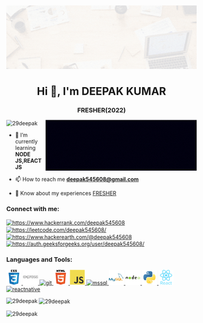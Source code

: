 ![logo](https://github.com/29deepak/29deepak/blob/main/deepak%20banner.gif)
<h1 align="center">Hi 👋, I'm DEEPAK KUMAR</h1>
<h3 align="center">FRESHER(2022)</h3>

<img align="right" alt="coding" width="400" src="https://github.com/29deepak/29deepak/blob/main/deepak%20gif.gif">

<p align="left"> <img src="https://komarev.com/ghpvc/?username=29deepak&label=Profile%20views&color=0e75b6&style=flat" alt="29deepak" /> </p>

- 🌱 I’m currently learning **NODE JS,REACT JS**

- 📫 How to reach me **deepak545608@gmail.com**

- 📄 Know about my experiences [FRESHER](FRESHER)

<h3 align="left">Connect with me:</h3>
<p align="left">
<a href="https://www.hackerrank.com/https://www.hackerrank.com/deepak545608" target="blank"><img align="center" src="https://raw.githubusercontent.com/rahuldkjain/github-profile-readme-generator/master/src/images/icons/Social/hackerrank.svg" alt="https://www.hackerrank.com/deepak545608" height="30" width="40" /></a>
<a href="https://www.leetcode.com/https://leetcode.com/deepak545608/" target="blank"><img align="center" src="https://raw.githubusercontent.com/rahuldkjain/github-profile-readme-generator/master/src/images/icons/Social/leet-code.svg" alt="https://leetcode.com/deepak545608/" height="30" width="40" /></a>
<a href="https://www.hackerearth.com/https://www.hackerearth.com/@deepak545608" target="blank"><img align="center" src="https://raw.githubusercontent.com/rahuldkjain/github-profile-readme-generator/master/src/images/icons/Social/hackerearth.svg" alt="https://www.hackerearth.com/@deepak545608" height="30" width="40" /></a>
<a href="https://auth.geeksforgeeks.org/user/https://auth.geeksforgeeks.org/user/deepak545608/" target="blank"><img align="center" src="https://raw.githubusercontent.com/rahuldkjain/github-profile-readme-generator/master/src/images/icons/Social/geeks-for-geeks.svg" alt="https://auth.geeksforgeeks.org/user/deepak545608/" height="30" width="40" /></a>
</p>

<h3 align="left">Languages and Tools:</h3>
<p align="left"> <a href="https://www.w3schools.com/css/" target="_blank" rel="noreferrer"> <img src="https://raw.githubusercontent.com/devicons/devicon/master/icons/css3/css3-original-wordmark.svg" alt="css3" width="40" height="40"/> </a> <a href="https://expressjs.com" target="_blank" rel="noreferrer"> <img src="https://raw.githubusercontent.com/devicons/devicon/master/icons/express/express-original-wordmark.svg" alt="express" width="40" height="40"/> </a> <a href="https://git-scm.com/" target="_blank" rel="noreferrer"> <img src="https://www.vectorlogo.zone/logos/git-scm/git-scm-icon.svg" alt="git" width="40" height="40"/> </a> <a href="https://www.w3.org/html/" target="_blank" rel="noreferrer"> <img src="https://raw.githubusercontent.com/devicons/devicon/master/icons/html5/html5-original-wordmark.svg" alt="html5" width="40" height="40"/> </a> <a href="https://developer.mozilla.org/en-US/docs/Web/JavaScript" target="_blank" rel="noreferrer"> <img src="https://raw.githubusercontent.com/devicons/devicon/master/icons/javascript/javascript-original.svg" alt="javascript" width="40" height="40"/> </a> <a href="https://www.microsoft.com/en-us/sql-server" target="_blank" rel="noreferrer"> <img src="https://www.svgrepo.com/show/303229/microsoft-sql-server-logo.svg" alt="mssql" width="40" height="40"/> </a> <a href="https://www.mysql.com/" target="_blank" rel="noreferrer"> <img src="https://raw.githubusercontent.com/devicons/devicon/master/icons/mysql/mysql-original-wordmark.svg" alt="mysql" width="40" height="40"/> </a> <a href="https://nodejs.org" target="_blank" rel="noreferrer"> <img src="https://raw.githubusercontent.com/devicons/devicon/master/icons/nodejs/nodejs-original-wordmark.svg" alt="nodejs" width="40" height="40"/> </a> <a href="https://www.python.org" target="_blank" rel="noreferrer"> <img src="https://raw.githubusercontent.com/devicons/devicon/master/icons/python/python-original.svg" alt="python" width="40" height="40"/> </a> <a href="https://reactjs.org/" target="_blank" rel="noreferrer"> <img src="https://raw.githubusercontent.com/devicons/devicon/master/icons/react/react-original-wordmark.svg" alt="react" width="40" height="40"/> </a> <a href="https://reactnative.dev/" target="_blank" rel="noreferrer"> <img src="https://reactnative.dev/img/header_logo.svg" alt="reactnative" width="40" height="40"/> </a> </p>

<p><img align="left" src="https://github-readme-stats.vercel.app/api/top-langs?username=29deepak&show_icons=true&locale=en&layout=compact" alt="29deepak" /></p>

<p>&nbsp;<img align="center" src="https://github-readme-stats.vercel.app/api?username=29deepak&show_icons=true&locale=en" alt="29deepak" /></p>

<p><img align="center" src="https://github-readme-streak-stats.herokuapp.com/?user=29deepak&" alt="29deepak" /></p>
